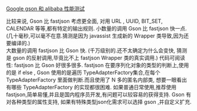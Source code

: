 [Google gson 和 alibaba 性能测试](http://blog.csdn.net/killer_zr/article/details/26608765)

>
比较来说, Gson 比 fastjson 考虑更全面, 对用 URL , UUID, BIT_SET, CALENDAR 等等,都有特定的输出规则.
小数量的调用 Gson 比 fastjson 快一点. (几十毫秒,可以毫不在意.猜测是因为 javassist 生成新的 Wrapper 类导致,因为还要编译的.)  
大数量的调用 fastjson 比 Gson 快. (千万级别的.还不太确定为什么会变快, 猜测是 gson 的反射调用,毕竟比不上 fastjson Wrapper 类的真实调用.)
代码可阅读性: fastjson  比 Gson 好很多很多.
fastjson 在要序列化对象的类型的判断上,使用的是 if else ,
Gson 使用的是遍历 TypeAdapterFactory集合,在每个 TypeAdapterFactory 里面做判断.而且使用了 N 多的匿名内部类, 想要一眼看出有哪些 TypeAdapterFactory 的实现都很困难.
如果普通日常使用,推荐使用 fastjson,简单易懂,并且是国内程序员开发,有问题可以较容易的获得支持.
Gson 有对各种类型的属性支持, 如果有特殊类型json化需求可以选择 gson ,并自定义扩充.
